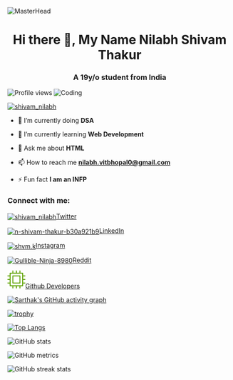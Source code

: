 ![MasterHead](https://jusmarktech.com/public/a/images/pages/web_development.gif)
<h1 align="center">Hi there 👋, My Name Nilabh Shivam Thakur</h1>
<h3 align="center">A 19y/o student from India</h3>
<img align="right" alt="Coding" width="400" src="https://www.therelicans.com/images/L4t3ZiNZK7oKHXzn2bNAdEC8OOmntV-cSNw21ykWVVs/w:880/mb:500000/aHR0cHM6Ly9kZXYt/dG8tdXBsb2Fkcy5z/My5hbWF6b25hd3Mu/Y29tL3VwbG9hZHMv/YXJ0aWNsZXMvaWN4/aXBmZW9hdXFmZWhn/c3F3cnouZ2lm">

![Profile views](https://gpvc.arturio.dev/NILABH841) 
<p align="left"> <a href="https://twitter.com/shvm_k" target="blank"><img src="https://img.shields.io/twitter/follow/shvm_k?logo=twitter&style=for-the-badge" alt="shivam_nilabh" /></a></p>

              
- 🔭 I’m currently doing **DSA**

- 🌱 I’m currently learning **Web Development**

- 💬 Ask me about **HTML**

- 📫 How to reach me **nilabh.vitbhopal0@gmail.com**

- ⚡ Fun fact **I am an INFP**


<h3 align="left">Connect with me:</h3>
<p align="left">
<a href="https://twitter.com/shivam_nilabh" target="blank"><img align="center" src="https://raw.githubusercontent.com/rahuldkjain/github-profile-readme-generator/master/src/images/icons/Social/twitter.svg" alt="shivam_nilabh" height="30" width="40" />Twitter</a></p>
<p align="left"><a href="https://linkedin.com/in/n-shivam-thakur-b30a921b9" target="blank"><img align="center" src="https://raw.githubusercontent.com/rahuldkjain/github-profile-readme-generator/master/src/images/icons/Social/linked-in-alt.svg" alt="n-shivam-thakur-b30a921b9" height="30" width="40" />LinkedIn</a></p>
<p align="left"><a href="https://instagram.com/shvm.k" target="blank"><img align="center" src="https://raw.githubusercontent.com/rahuldkjain/github-profile-readme-generator/master/src/images/icons/Social/instagram.svg" alt="shvm.k" height="30" width="40" />Instagram</a></p>
<p align="left"><a href="https://www.reddit.com/user/Gullible-Ninja-8980" target="blank"><img align="center" src="https://raw.githubusercontent.com/rahuldkjain/github-profile-readme-generator/master/src/images/icons/Social/reddit.svg" alt="Gullible-Ninja-8980" height="30" width="40" />Reddit</a></p>
<p align="left"><a href='https://docs.github.com/en/developers'><img src='https://raw.githubusercontent.com/acervenky/animated-github-badges/master/assets/devbadge.gif' width='40' height='40'>Github Developers</a></p>

[![Sarthak's GitHub activity graph](https://activity-graph.herokuapp.com/graph?username=NILABH841&&theme=xcode)](https://github.com/NILABH841)

[![trophy](https://github-profile-trophy.vercel.app/?username=NILABH841)](https://github.com/ryo-ma/github-profile-trophy)

[![Top Langs](https://github-readme-stats.vercel.app/api/top-langs/?username=NILABH841)](https://github.com/anuraghazra/github-readme-stats)

![GitHub stats](https://github-readme-stats.vercel.app/api?username=NILABH841&show_icons=true)  

![GitHub metrics](https://metrics.lecoq.io/NILABH841)  

![GitHub streak stats](https://github-readme-streak-stats.herokuapp.com?user=NILABH841)  


